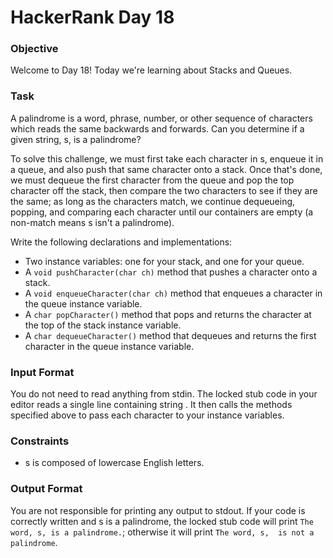 # HackerRank Day 18

### Objective

Welcome to Day 18! Today we're learning about Stacks and Queues.

### Task

A palindrome is a word, phrase, number, or other sequence of characters which 
reads the same backwards and forwards. Can you determine if a given string, s, 
is a palindrome?

To solve this challenge, we must first take each character in s, enqueue it in a 
queue, and also push that same character onto a stack. Once that's done, we must 
dequeue the first character from the queue and pop the top character off the 
stack, then compare the two characters to see if they are the same; as long as 
the characters match, we continue dequeueing, popping, and comparing each 
character until our containers are empty (a non-match means s isn't a palindrome).

Write the following declarations and implementations:

- Two instance variables: one for your stack, and one for your queue.
- A `void pushCharacter(char ch)` method that pushes a character onto a stack.
- A `void enqueueCharacter(char ch)` method that enqueues a character in 
the queue instance variable.
- A `char popCharacter()` method that pops and returns the character 
at the top of the stack instance variable.
- A `char dequeueCharacter()` method that dequeues and returns the first 
character in the queue instance variable.

### Input Format

You do not need to read anything from stdin. The locked stub code in your 
editor reads a single line containing string . It then calls the methods 
specified above to pass each character to your instance variables.

### Constraints

- s is composed of lowercase English letters.

### Output Format

You are not responsible for printing any output to stdout.  If your code is 
correctly written and s is a palindrome, the locked stub code will print
`The word, s, is a palindrome.`; otherwise it will print `The word, s, 
is not a palindrome`.
